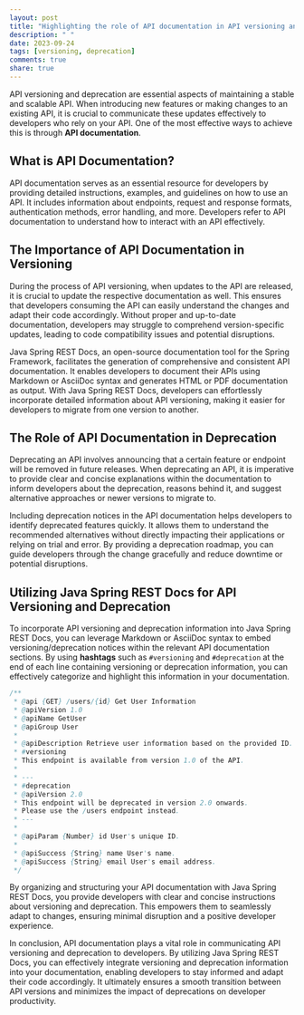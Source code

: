 ```yaml
---
layout: post
title: "Highlighting the role of API documentation in API versioning and deprecation with Java Spring REST Docs"
description: " "
date: 2023-09-24
tags: [versioning, deprecation]
comments: true
share: true
---
```


API versioning and deprecation are essential aspects of maintaining a stable and scalable API. When introducing new features or making changes to an existing API, it is crucial to communicate these updates effectively to developers who rely on your API. One of the most effective ways to achieve this is through **API documentation**.

## **What is API Documentation?**
API documentation serves as an essential resource for developers by providing detailed instructions, examples, and guidelines on how to use an API. It includes information about endpoints, request and response formats, authentication methods, error handling, and more. Developers refer to API documentation to understand how to interact with an API effectively.

## **The Importance of API Documentation in Versioning**
During the process of API versioning, when updates to the API are released, it is crucial to update the respective documentation as well. This ensures that developers consuming the API can easily understand the changes and adapt their code accordingly. Without proper and up-to-date documentation, developers may struggle to comprehend version-specific updates, leading to code compatibility issues and potential disruptions.

Java Spring REST Docs, an open-source documentation tool for the Spring Framework, facilitates the generation of comprehensive and consistent API documentation. It enables developers to document their APIs using Markdown or AsciiDoc syntax and generates HTML or PDF documentation as output. With Java Spring REST Docs, developers can effortlessly incorporate detailed information about API versioning, making it easier for developers to migrate from one version to another.

## **The Role of API Documentation in Deprecation**
Deprecating an API involves announcing that a certain feature or endpoint will be removed in future releases. When deprecating an API, it is imperative to provide clear and concise explanations within the documentation to inform developers about the deprecation, reasons behind it, and suggest alternative approaches or newer versions to migrate to.

Including deprecation notices in the API documentation helps developers to identify deprecated features quickly. It allows them to understand the recommended alternatives without directly impacting their applications or relying on trial and error. By providing a deprecation roadmap, you can guide developers through the change gracefully and reduce downtime or potential disruptions.

## **Utilizing Java Spring REST Docs for API Versioning and Deprecation**
To incorporate API versioning and deprecation information into Java Spring REST Docs, you can leverage Markdown or AsciiDoc syntax to embed versioning/deprecation notices within the relevant API documentation sections. By using **hashtags** such as `#versioning` and `#deprecation` at the end of each line containing versioning or deprecation information, you can effectively categorize and highlight this information in your documentation.

```java
/**
 * @api {GET} /users/{id} Get User Information
 * @apiVersion 1.0
 * @apiName GetUser
 * @apiGroup User
 *
 * @apiDescription Retrieve user information based on the provided ID.
 * #versioning
 * This endpoint is available from version 1.0 of the API.
 * 
 * ---
 * #deprecation
 * @apiVersion 2.0
 * This endpoint will be deprecated in version 2.0 onwards. 
 * Please use the /users endpoint instead.
 * ---
 *
 * @apiParam {Number} id User's unique ID.
 *
 * @apiSuccess {String} name User's name.
 * @apiSuccess {String} email User's email address.
 */
```

By organizing and structuring your API documentation with Java Spring REST Docs, you provide developers with clear and concise instructions about versioning and deprecation. This empowers them to seamlessly adapt to changes, ensuring minimal disruption and a positive developer experience.

In conclusion, API documentation plays a vital role in communicating API versioning and deprecation to developers. By utilizing Java Spring REST Docs, you can effectively integrate versioning and deprecation information into your documentation, enabling developers to stay informed and adapt their code accordingly. It ultimately ensures a smooth transition between API versions and minimizes the impact of deprecations on developer productivity.